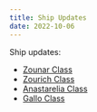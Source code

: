 ```yaml
---
title: Ship Updates
date: 2022-10-06
---
```

Ship updates:
- [Zounar Class](https://thefasastartrekuniversee-group.groups.io/g/main/topic/zounar_class/94046402?p=,,,20,0,0,0::recentpostdate/sticky,,,20,2,0,94046402,previd%3D1665163240743008474,nextid%3D1658511329153366192&previd=1665163240743008474&nextid=1658511329153366192)
- [Zourich Class](https://thefasastartrekuniversee-group.groups.io/g/main/topic/zourich_class/94121699?p=,,,20,0,0,0::recentpostdate/sticky,,,20,2,0,94121699,previd%3D1665163240743008474,nextid%3D1658511329153366192&previd=1665163240743008474&nextid=1658511329153366192)
- [Anastarelia Class](https://thefasastartrekuniversee-group.groups.io/g/main/topic/anastarelia_class/94149151?p=,,,20,0,0,0::recentpostdate/sticky,,,20,2,0,94149151,previd%3D1665163240743008474,nextid%3D1658511329153366192&previd=1665163240743008474&nextid=1658511329153366192)
- [Gallo Class](https://thefasastartrekuniversee-group.groups.io/g/main/topic/gallo_class/94149884?p=,,,20,0,0,0::recentpostdate/sticky,,,20,2,0,94149884,previd%3D1665163240743008474,nextid%3D1658511329153366192&previd=1665163240743008474&nextid=1658511329153366192)